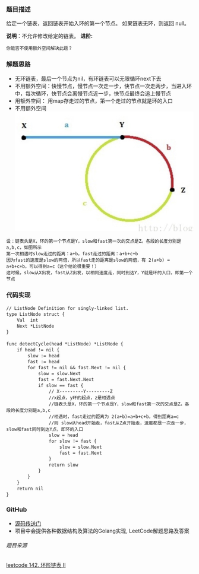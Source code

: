 ### 题目描述
给定一个链表，返回链表开始入环的第一个节点。 如果链表无环，则返回 null。

**说明**：不允许修改给定的链表。
**进阶:**
```
你能否不使用额外空间解决此题？
```

### 解题思路
- 无环链表，最后一个节点为nil，有环链表可以无限循环next下去
- 不用额外空间：快慢节点，慢节点一次走一步，快节点一次走两步，当进入环中，每次循环，快节点会离慢节点近一步，快节点最终会追上慢节点
- 用额外空间： 用map存走过的节点，第一个走过的节点就是环的入口
- 不用额外空间
![环形链表](https://github.com/TomorrowWu/pictures/blob/master/algorithms/%E7%8E%AF%E5%BD%A2%E9%93%BE%E8%A1%A8.jpg?raw=true)
```
设：链表头是X，环的第一个节点是Y，slow和fast第一次的交点是Z。各段的长度分别是a,b,c，如图所示
第一次相遇时slow走过的距离：a+b，fast走过的距离：a+b+c+b
因为fast的速度是slow的两倍，所以fast走的距离是slow的两倍，有 2(a+b) = a+b+c+b，可以得到a=c（这个结论很重要！）
这时候，slow从X出发，fast从Z出发，以相同速度走，同时到达Y，Y就是环的入口，即第一个节点
```

### 代码实现
```Golang
// ListNode Definition for singly-linked list.
type ListNode struct {
	Val  int
	Next *ListNode
}

func detectCycle(head *ListNode) *ListNode {
	if head != nil {
		slow := head
		fast := head
		for fast != nil && fast.Next != nil {
			slow = slow.Next
			fast = fast.Next.Next
			if slow == fast {
				// X---------Y---------Z
				//x起点，y环的起点，z是相遇点
				//链表头是X，环的第一个节点是Y，slow和fast第一次的交点是Z。各段的长度分别是a,b,c
				//相遇时，fast走过的距离为 2(a+b)=a+b+c+b，得到距离a=c
				//则 slow从head开始走，fast从Z点开始走，速度都是一次走一步，slow和fast同时到达Y点，即环的入口
				slow = head
				for slow != fast {
					slow = slow.Next
					fast = fast.Next
				}
				return slow
			}
		}
	}
	return nil
}
```

### GitHub
- [源码传送门](https://github.com/TomorrowWu/golang-algorithms/blob/master/leetcode/0142.linked-list-cycle-ii/src/linked-list-cycle-ii.go)
- 项目中会提供各种数据结构及算法的Golang实现, LeetCode解题思路及答案

###### 题目来源
[leetcode 142. 环形链表 II](https://leetcode-cn.com/problems/linked-list-cycle-ii/description/)




